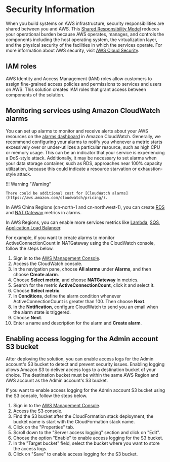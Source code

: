 # Security Information 
When you build systems on AWS infrastructure, security responsibilities are shared between you and AWS. This [Shared Responsibility Model](https://aws.amazon.com/compliance/shared-responsibility-model/) reduces your operational burden because AWS operates, manages, and controls the components including the host operating system, the virtualization layer, and the physical security of the facilities in which the services operate. For more information about AWS security, visit [AWS Cloud Security](http://aws.amazon.com/security/).

## IAM roles

AWS Identity and Access Management (IAM) roles allow customers to assign fine-grained access policies and permissions to services and users on AWS. This solution creates IAM roles that grant access between components of the solution.

##  Monitoring services using Amazon CloudWatch alarms

You can set up alarms to monitor and receive alerts about your AWS resources on the [alarms dashboard](https://docs.aws.amazon.com/AmazonCloudWatch/latest/monitoring/AlarmThatSendsEmail.html) in Amazon CloudWatch. Generally, we recommend configuring your alarms to notify you whenever a metric starts excessively over or under-utilizes a particular resource, such as high CPU or memory usage. This can be an indicator that your service is experiencing a DoS-style attack. Additionally, it may be necessary to set alarms when your data storage container, such as RDS, approaches near 100% capacity utilization, because this could indicate a resource starvation or exhaustion-style attack.

!!! Warning "Warning"
    
    There could be additional cost for [CloudWatch alarms](https://aws.amazon.com/cloudwatch/pricing/).

In AWS China Regions (cn-north-1 and cn-northwest-1), you can create [RDS](https://docs.aws.amazon.com/AmazonRDS/latest/UserGuide/monitoring-cloudwatch.html) and [NAT Gateway](https://docs.aws.amazon.com/vpc/latest/userguide/vpc-nat-gateway-cloudwatch.html) metrics in alarms. 

In AWS Regions, you can enable more services metrics like [Lambda](https://docs.aws.amazon.com/lambda/latest/dg/monitoring-metrics.html), [SQS](https://docs.aws.amazon.com/AWSSimpleQueueService/latest/SQSDeveloperGuide/sqs-monitoring-using-cloudwatch.html), [Application Load Balancer](https://docs.aws.amazon.com/elasticloadbalancing/latest/application/load-balancer-cloudwatch-metrics.html).

For example, if you want to create alarms to monitor ActiveConnectionCount in NATGateway using the CloudWatch console, follow the steps below.

1. Sign in to the [AWS Management Console](https://console.aws.amazon.com/).
2. Access the CloudWatch console.
3. In the navigation pane, choose **All alarms** under **Alarms**, and then choose **Create alarm**.
4. Choose **Select metric**, and choose **NATGateway** in metrics.
5. Search for the metric **ActiveConnectionCount**, click it and select it.
6. Choose **Select metric**.
7. In **Conditions**, define the alarm condition whenever ActiveConnectionCount is greater than 100. Then choose **Next**.
6. In the **Notification**, configure CloudWatch to send you an email when the alarm state is triggered.
7. Choose **Next**.
8. Enter a name and description for the alarm and **Create alarm**.


##  Enabling access logging for the Admin account S3 bucket

After deploying the solution, you can enable access logs for the Admin account's S3 bucket to detect and prevent security issues. Enabling logging allows Amazon S3 to deliver access logs to a destination bucket of your choice. The destination bucket must be within the same AWS Region and AWS account as the Admin account's S3 bucket.

If you want to enable access logging for the Admin account S3 bucket using the S3 console, follow the steps below.

1. Sign in to the [AWS Management Console](https://console.aws.amazon.com/).
2. Access the S3 console.
3. Find the S3 bucket after the CloudFormation stack deployment, the bucket name is start with the CloudFormation stack name.
4. Click on the "Properties" tab.
5. Scroll down to the "Server access logging" section and click on "Edit".
6. Choose the option "Enable" to enable access logging for the S3 bucket.
7. In the "Target bucket" field, select the bucket where you want to store the access logs.
8. Click on "Save" to enable access logging for the S3 bucket.